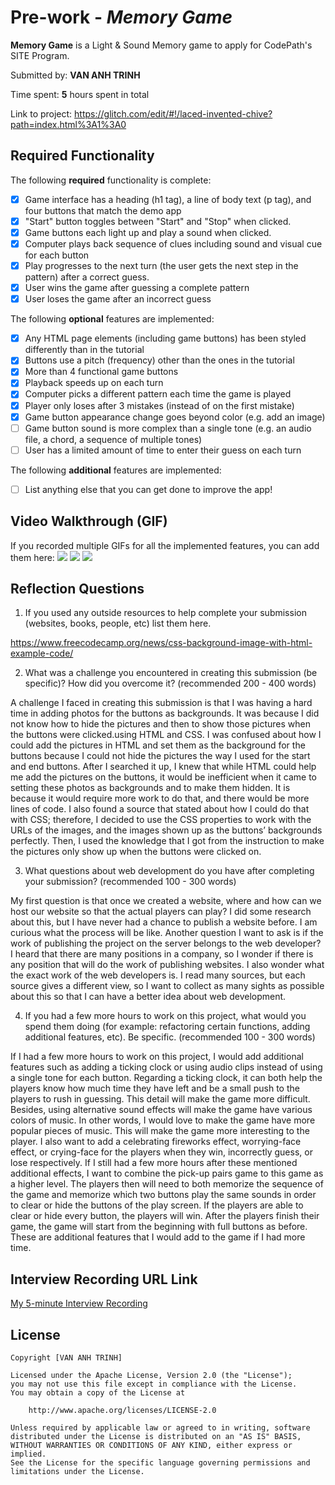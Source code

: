 # Pre-work - *Memory Game*

**Memory Game** is a Light & Sound Memory game to apply for CodePath's SITE Program. 

Submitted by: **VAN ANH TRINH**

Time spent: **5** hours spent in total

Link to project: https://glitch.com/edit/#!/laced-invented-chive?path=index.html%3A1%3A0

## Required Functionality

The following **required** functionality is complete:

* [x] Game interface has a heading (h1 tag), a line of body text (p tag), and four buttons that match the demo app
* [x] "Start" button toggles between "Start" and "Stop" when clicked. 
* [x] Game buttons each light up and play a sound when clicked. 
* [x] Computer plays back sequence of clues including sound and visual cue for each button
* [x] Play progresses to the next turn (the user gets the next step in the pattern) after a correct guess. 
* [x] User wins the game after guessing a complete pattern
* [x] User loses the game after an incorrect guess

The following **optional** features are implemented:

* [x] Any HTML page elements (including game buttons) has been styled differently than in the tutorial
* [x] Buttons use a pitch (frequency) other than the ones in the tutorial
* [x] More than 4 functional game buttons
* [x] Playback speeds up on each turn
* [x] Computer picks a different pattern each time the game is played
* [x] Player only loses after 3 mistakes (instead of on the first mistake)
* [x] Game button appearance change goes beyond color (e.g. add an image)
* [ ] Game button sound is more complex than a single tone (e.g. an audio file, a chord, a sequence of multiple tones)
* [ ] User has a limited amount of time to enter their guess on each turn

The following **additional** features are implemented:

- [ ] List anything else that you can get done to improve the app!

## Video Walkthrough (GIF)

If you recorded multiple GIFs for all the implemented features, you can add them here:
![](http://g.recordit.co/uyj2lKACIl.gif)
![](http://g.recordit.co/4Y73tjidQa.gif)
![](https://cdn.glitch.global/7b234ecf-5c91-4857-a90d-58df96de6523/winning.gif?v=1648721439963)

## Reflection Questions
1. If you used any outside resources to help complete your submission (websites, books, people, etc) list them here. 

https://www.freecodecamp.org/news/css-background-image-with-html-example-code/

2. What was a challenge you encountered in creating this submission (be specific)? How did you overcome it? (recommended 200 - 400 words) 

A challenge I faced in creating this submission is that I was having a hard time in adding photos for the buttons as backgrounds. It was because I did not know how to hide the pictures and then to show those pictures when the buttons were clicked.using HTML and CSS. I was confused about how I could add the pictures in HTML and set them as the background for the buttons because I could not hide the pictures the way I used for the start and end buttons. After I searched it up, I knew that while HTML could help me add the pictures on the buttons, it would be inefficient when it came to setting these photos as backgrounds and to make them hidden. It is because it would require more work to do that, and there would be more lines of code. I also found a source that stated about how I could do that with CSS; therefore, I decided to use the CSS properties to work with the URLs of the images, and the images shown up as the buttons’ backgrounds perfectly. Then, I used the knowledge that I got from the instruction to make the pictures only show up when the buttons were clicked on.

3. What questions about web development do you have after completing your submission? (recommended 100 - 300 words) 

My first question is that once we created a website, where and how can we host our website so that the actual players can play? I did some research about this, but I have never had a chance to publish a website before. I am curious what the process will be like.  Another question I want to ask is if the work of publishing the project on the server belongs to the web developer? I heard that there are many positions in a company, so I wonder if there is any position that will do the work of publishing websites. I also wonder what the exact work of the web developers is. I read many sources, but each source gives a different view, so I want to collect as many sights as possible about this so that I can have a better idea about web development.

4. If you had a few more hours to work on this project, what would you spend them doing (for example: refactoring certain functions, adding additional features, etc). Be specific. (recommended 100 - 300 words) 

If I had a few more hours to work on this project, I would add additional features such as adding a ticking clock or using audio clips instead of using a single tone for each button. Regarding a ticking clock, it can both help the players know how much time they have left and be a small push to the players to rush in guessing. This detail will make the game more difficult. Besides, using alternative sound effects will make the game have various colors of music. In other words, I would love to make the game have more popular pieces of music. This will make the game more interesting to the player. I also want to add a celebrating fireworks effect, worrying-face effect, or crying-face for the players when they win, incorrectly guess, or lose respectively. If I still had a few more hours after these mentioned additional effects, I want to combine the pick-up pairs game to this game as a higher level. The players then will need to both memorize the sequence of the game and memorize which two buttons play the same sounds in order to clear or hide the buttons of the play screen. If the players are able to clear or hide every button, the players will win. After the players finish their game, the game will start from the beginning with full buttons as before. These are additional features that I would add to the game if I had more time.



## Interview Recording URL Link

[My 5-minute Interview Recording](https://youtu.be/GU9z0nrH7F8)


## License

    Copyright [VAN ANH TRINH]

    Licensed under the Apache License, Version 2.0 (the "License");
    you may not use this file except in compliance with the License.
    You may obtain a copy of the License at

        http://www.apache.org/licenses/LICENSE-2.0

    Unless required by applicable law or agreed to in writing, software
    distributed under the License is distributed on an "AS IS" BASIS,
    WITHOUT WARRANTIES OR CONDITIONS OF ANY KIND, either express or implied.
    See the License for the specific language governing permissions and
    limitations under the License.
